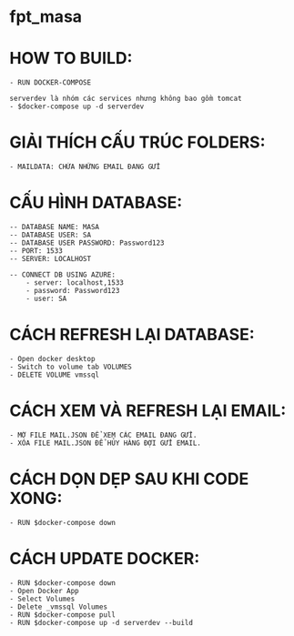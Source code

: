 # fpt_masa

# HOW TO BUILD:
	- RUN DOCKER-COMPOSE

	serverdev là nhóm các services nhưng không bao gồm tomcat
	- $docker-compose up -d serverdev

# GIẢI THÍCH CẤU TRÚC FOLDERS:
	- MAILDATA: CHỨA NHỮNG EMAIL ĐANG GỬI

# CẤU HÌNH DATABASE:

	-- DATABASE NAME: MASA
	-- DATABASE USER: SA
	-- DATABASE USER PASSWORD: Password123
	-- PORT: 1533
	-- SERVER: LOCALHOST

	-- CONNECT DB USING AZURE:
		- server: localhost,1533
		- password: Password123
		- user: SA

# CÁCH REFRESH LẠI DATABASE:
	- Open docker desktop
	- Switch to volume tab VOLUMES
	- DELETE VOLUME vmssql

# CÁCH XEM VÀ REFRESH LẠI EMAIL:
	- MỞ FILE MAIL.JSON ĐỂ XEM CÁC EMAIL ĐANG GỬI.
	- XÓA FILE MAIL.JSON ĐỂ HỦY HÀNG ĐỢI GỬI EMAIL.

# CÁCH DỌN DẸP SAU KHI CODE XONG:
	- RUN $docker-compose down
	
# CÁCH UPDATE DOCKER:
	- RUN $docker-compose down
	- Open Docker App
	- Select Volumes
	- Delete _vmssql Volumes
	- RUN $docker-compose pull
	- RUN $docker-compose up -d serverdev --build

